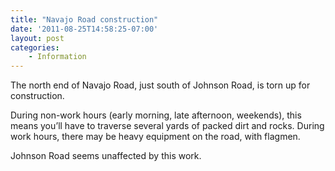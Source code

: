 ```yaml
---
title: "Navajo Road construction"
date: '2011-08-25T14:58:25-07:00'
layout: post
categories:
    - Information
---
```


The north end of Navajo Road, just south of Johnson Road, is torn up for construction.  
  
During non-work hours (early morning, late afternoon, weekends), this means you’ll have to traverse several yards of packed dirt and rocks. During work hours, there may be heavy equipment on the road, with flagmen.

Johnson Road seems unaffected by this work.
